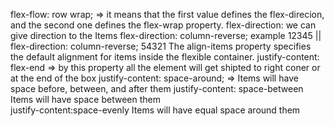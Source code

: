  
 flex-flow: row wrap; => it means that the first value defines the flex-direcion, and the second one defines the flex-wrap property. 
 flex-direction: we can give direction to the Items
flex-direction: column-reverse; example 12345 || flex-direction: column-reverse; 54321 
 The align-items property specifies the default alignment for items inside the flexible container.
 justify-content: flex-end => by this property all the element will get shipted to right coner or at the end of the box
 justify-content: space-around; => Items will have space before, between, and after them
justify-content: space-between	Items will have space between them	
justify-content:space-evenly	Items will have equal space around them 